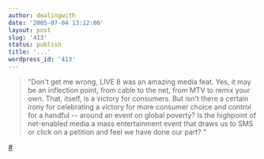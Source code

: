 ```yaml
---
author: dealingwith
date: '2005-07-04 13:12:00'
layout: post
slug: '413'
status: publish
title: '...'
wordpress_id: '413'
---
```


> "Don't get me wrong, LIVE 8 was an amazing media feat. Yes, it may be an
inflection point, from cable to the net, from MTV to remix your own. That,
itself, is a victory for consumers. But isn't there a certain irony for
celebrating a victory for more consumer choice and control for a handful --
around an event on global poverty? Is the highpoint of net-enabled media a
mass entertainment event that draws us to SMS or click on a petition and feel
we have done our part? "

[#][1]

   [1]: http://feeds.feedburner.com/ross?m=951

